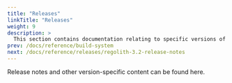 ```yaml
---
title: "Releases"
linkTitle: "Releases"
weight: 9
description: >
  This section contains documentation relating to specific versions of Regolith
prev: /docs/reference/build-system
next: /docs/reference/releases/regolith-3.2-release-notes
---
```


Release notes and other version-specific content can be found here.
